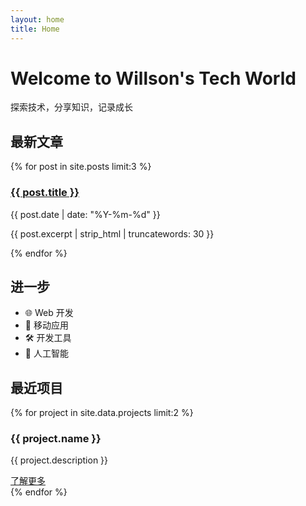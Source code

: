 ```yaml
---
layout: home
title: Home
---
```


<div class="hero-section">
  <h1>Welcome to Willson's Tech World</h1>
  <p class="subtitle">探索技术，分享知识，记录成长</p>
</div>

## 最新文章

<div class="featured-posts">
  {% for post in site.posts limit:3 %}
    <div class="post-card">
      <h3><a href="{{ post.url }}">{{ post.title }}</a></h3>
      <span class="post-meta">{{ post.date | date: "%Y-%m-%d" }}</span>
      <p>{{ post.excerpt | strip_html | truncatewords: 30 }}</p>
    </div>
  {% endfor %}
</div>

## 进一步

- 🌐 Web 开发
- 📱 移动应用
- 🛠️ 开发工具
- 🤖 人工智能

## 最近项目

<div class="project-grid">
  {% for project in site.data.projects limit:2 %}
    <div class="project-card">
      <h3>{{ project.name }}</h3>
      <p>{{ project.description }}</p>
      <a href="{{ project.url }}" class="project-link">了解更多</a>
    </div>
  {% endfor %}
</div>
